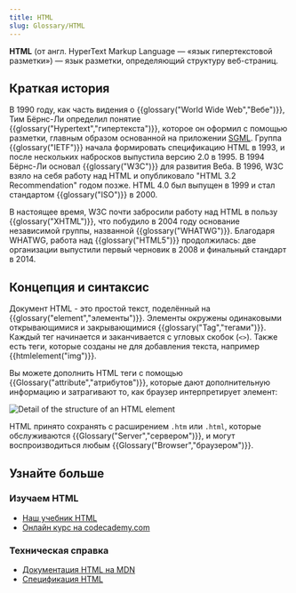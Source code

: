 ```yaml
---
title: HTML
slug: Glossary/HTML
---
```


**HTML** (от англ. HyperText Markup Language — «язык гипертекстовой разметки») — язык разметки, определяющий структуру веб-страниц.

## Краткая история

В 1990 году, как часть видения о {{glossary("World Wide Web","Вебе")}}, Тим Бёрнс-Ли определил понятие {{glossary("Hypertext","гипертекста")}}, которое он оформил с помощью разметки, главным образом основанной на приложении [SGML](/ru/docs/Glossary/SGML). Группа {{glossary("IETF")}} начала формировать спецификацию HTML в 1993, и после нескольких набросков выпустила версию 2.0 в 1995. В 1994 Бёрнс-Ли основал {{glossary("W3C")}} для развития Веба. В 1996, W3C взяло на себя работу над HTML и опубликовало "HTML 3.2 Recommendation" годом позже. HTML 4.0 был выпущен в 1999 и стал стандартом {{glossary("ISO")}} в 2000.

В настоящее время, W3C почти забросили работу над HTML в пользу {{glossary("XHTML")}}, что побудило в 2004 году основание независимой группы, названной {{glossary("WHATWG")}}. Благодаря WHATWG, работа над {{glossary("HTML5")}} продолжилась: две организации выпустили первый черновик в 2008 и финальный стандарт в 2014.

## Концепция и синтаксис

Документ HTML - это простой текст, поделённый на {{glossary("element","элементы")}}. Элементы окружены одинаковыми открывающимися и закрывающимися {{glossary("Tag","тегами")}}. Каждый тег начинается и заканчивается с угловых скобок (`<>`). Также есть теги, которые созданы не для добавления текста, например {{htmlelement("img")}}.

Вы можете дополнить HTML теги с помощью {{Glossary("attribute","атрибутов")}}, которые дают дополнительную информацию и затрагивают то, как браузер интерпретирует элемент:

![Detail of the structure of an HTML element](anatomy-of-an-html-element.png)

HTML принято сохранять с расширением `.htm` или `.html`, которые обслуживаются {{Glossary("Server","сервером")}}, и могут воспроизводиться любым {{Glossary("Browser","браузером")}}.

## Узнайте больше

### Изучаем HTML

- [Наш учебник HTML](/ru/docs/Learn/HTML)
- [Онлайн курс на codecademy.com](https://www.codecademy.com/learn/learn-html)

### Техническая справка

- [Документация HTML на MDN](/ru/docs/Web/HTML)
- [Спецификация HTML](http://www.w3.org/TR/html5/)
